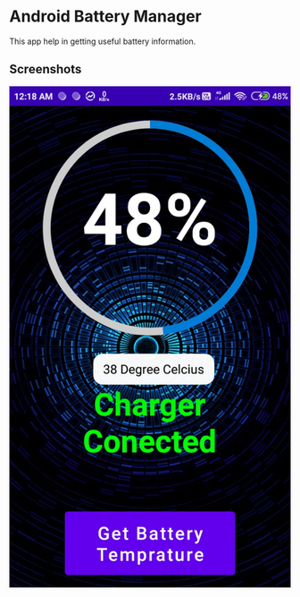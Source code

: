 
# Android Battery Manager

This app help in getting useful battery information.


## Screenshots

![App Screenshot](https://github.com/vikasz1/Android-BatteryManager/blob/main/app/src/main/res/drawable-v24/ss.jpg)
